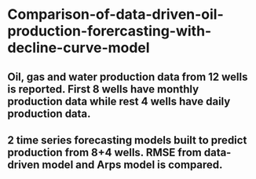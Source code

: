 # Comparison-of-data-driven-oil-production-forercasting-with-decline-curve-model

## Oil, gas and water production data from 12 wells is reported. First 8 wells have monthly production data while rest 4 wells have daily production data. 

## 2 time series forecasting models built to predict production from 8+4 wells. RMSE from data-driven model and Arps model is compared. 
